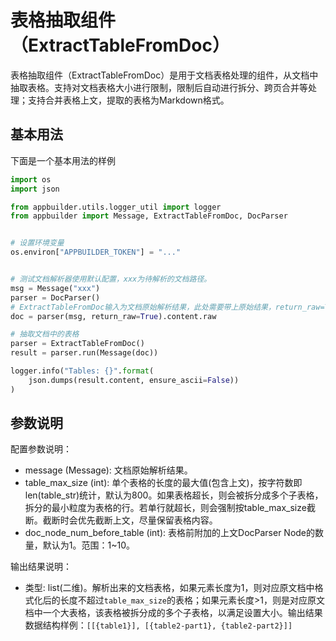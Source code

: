 # 表格抽取组件（ExtractTableFromDoc）

表格抽取组件（ExtractTableFromDoc）是用于文档表格处理的组件，从文档中抽取表格。支持对文档表格大小进行限制，限制后自动进行拆分、跨页合并等处理；支持合并表格上文，提取的表格为Markdown格式。

## 基本用法
下面是一个基本用法的样例

```python
import os
import json

from appbuilder.utils.logger_util import logger
from appbuilder import Message, ExtractTableFromDoc, DocParser


# 设置环境变量
os.environ["APPBUILDER_TOKEN"] = "..."


# 测试文档解析器使用默认配置，xxx为待解析的文档路径。
msg = Message("xxx")
parser = DocParser()
# ExtractTableFromDoc输入为文档原始解析结果，此处需要带上原始结果，return_raw=True.
doc = parser(msg, return_raw=True).content.raw

# 抽取文档中的表格
parser = ExtractTableFromDoc()
result = parser.run(Message(doc))

logger.info("Tables: {}".format(
    json.dumps(result.content, ensure_ascii=False))
)
```

## 参数说明
配置参数说明：

* message (Message): 文档原始解析结果。
* table_max_size (int): 单个表格的长度的最大值(包含上文)，按字符数即len(table_str)统计，默认为800。如果表格超长，则会被拆分成多个子表格，拆分的最小粒度为表格的行。若单行就超长，则会强制按table_max_size截断。截断时会优先截断上文，尽量保留表格内容。
* doc_node_num_before_table (int): 表格前附加的上文DocParser Node的数量，默认为1。范围：1~10。

输出结果说明：

* 类型: list(二维)。解析出来的文档表格，如果元素长度为1，则对应原文档中格式化后的长度不超过`table_max_size`的表格；如果元素长度>1，则是对应原文档中一个大表格，该表格被拆分成的多个子表格，以满足设置大小。输出结果数据结构样例：`[[{table1}], [{table2-part1}, {table2-part2}]]`